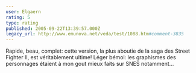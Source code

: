 ```yaml
---
user: Elgaern
rating: 5
type: rating
published: 2005-09-22T13:39:57.000Z
legacy_url: http://www.emunova.net/veda/test/1088.htm#comment-3835
---
```

Rapide, beau, complet: cette version, la plus aboutie de la saga des Street Fighter II, est véritablement ultime! Léger bémol: les graphismes des personnages étaient à mon gout mieux faits sur SNES notamment...